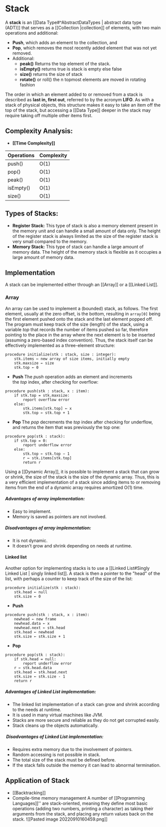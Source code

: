 # Stack
A **stack** is an [[Data Type#^AbstractDataTypes | abstract data type (ADT)]] that serves as a [[Collection |collection]] of elements, with two main operations and additional:

-   **Push**, which adds an element to the collection, and
-   **Pop**, which removes the most recently added element that was not yet removed.
- Additional:
	-  **peak()** Returns the top element of the stack.
	- **isEmpty()** returns true is stack is empty else false
	- **size()** returns the size of stack
	- **rotate()** or roll() the n topmost elements are moved in rotating fashion  

The order in which an element added to or removed from a stack is described as **last in, first out**, referred to by the acronym **LIFO**. As with a stack of physical objects, this structure makes it easy to take an item off the top of the stack, but accessing a [[Data Type]] deeper in the stack may require taking off multiple other items first.

## **Complexity Analysis:**  
-   **[[Time Complexity]]**

| **Operations** | **Complexity** |
| -------------- | -------------- |
| push()         | O(1)           |
| pop()          | O(1)           |
| peak()         | O(1)           | 
| isEmpty()      | O(1)           |
| size()         | O(1)           |

## **Types of Stacks:**
-   **Register Stack:** This type of stack is also a memory element present in the memory unit and can handle a small amount of data only. The height of the register stack is always limited as the size of the register stack is very small compared to the memory.
-   **Memory Stack:** This type of stack can handle a large amount of memory data. The height of the memory stack is flexible as it occupies a large amount of memory data.

## Implementation
A stack can be implemented either through an [[Array]] or a [[Linked List]].
### Array
An array can be used to implement a (bounded) stack, as follows.
The first element, usually at the zero offset, is the bottom, resulting in `array[0]` being the first element pushed onto the stack and the last element popped off.
The program must keep track of the size (length) of the stack, using a variable *top* that records the number of items pushed so far, therefore pointing to the place in the array where the next element is to be inserted (assuming a zero-based index convention). Thus, the stack itself can be effectively implemented as a three-element structure:
```
procedure initialize(stk : stack, size : integer):
    stk.items ← new array of size items, initially empty
    stk.maxsize ← size
    stk.top ← 0
```
- **Push**
The *push* operation adds an element and increments the *top* index, after checking for overflow:

```
procedure push(stk : stack, x : item):
    if stk.top = stk.maxsize:
        report overflow error
    else:
        stk.items[stk.top] ← x
        stk.top ← stk.top + 1
```
- **Pop**
The *pop* decrements the *top* index after checking for underflow, and returns the item that was previously the top one:

```
procedure pop(stk : stack):
    if stk.top = 0:
        report underflow error
    else:
        stk.top ← stk.top − 1
        r ← stk.items[stk.top]
        return r
```

Using a [[Dynamic Array]], it is possible to implement a stack that can grow or shrink, the size of the stack is the size of the dynamic array. Thus, this is a very efficient implementation of a stack since adding items to or removing items from the end of a dynamic array requires amortized O(1) time.
##### Advantages of array implementation:
-   Easy to implement.
-   Memory is saved as pointers are not involved. 
##### Disadvantages of array implementation:
-   It is not dynamic.
-   It doesn’t grow and shrink depending on needs at runtime.
#### Linked list
Another option for implementing stacks is to use a [[Linked List#Singly Linked List | singly linked list]]. A stack is then a pointer to the "head" of the list, with perhaps a counter to keep track of the size of the list:
```
procedure initialize(stk : stack):
    stk.head ← null
    stk.size ← 0
```
- **Push**
```
procedure push(stk : stack, x : item):
    newhead ← new frame
    newhead.data ← x
    newhead.next ← stk.head
    stk.head ← newhead
    stk.size ← stk.size + 1
```
- **Pop**
```
procedure pop(stk : stack):
    if stk.head = null:
        report underflow error
    r ← stk.head.data
    stk.head ← stk.head.next
    stk.size ← stk.size - 1
    return r
```
##### Advantages of Linked List implementation:
-   The linked list implementation of a stack can grow and shrink according to the needs at runtime.
-   It is used in many virtual machines like JVM.
-   Stacks are more secure and reliable as they do not get corrupted easily.
-   Stack cleans up the objects automatically.
#####  Disadvantages of Linked List implementation:
-   Requires extra memory due to the involvement of pointers.
-   Random accessing is not possible in stack.
-   The total size of the stack must be defined before.
-   If the stack falls outside the memory it can lead to abnormal termination.
## Application of Stack
- [[Backtracking]]
- Compile-time memory management
A number of [[Programming Languages]]'' are stack-oriented, meaning they define most basic operations (adding two numbers, printing a character) as taking their arguments from the stack, and placing any return values back on the stack.
![[Pasted image 20220910160459.png]]